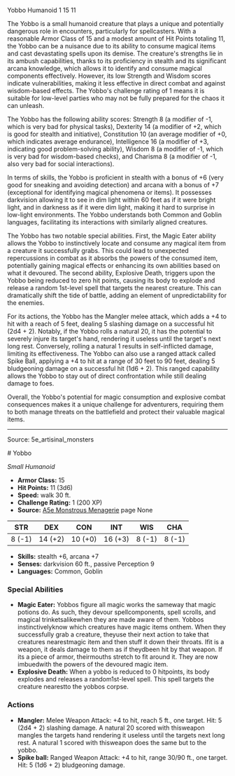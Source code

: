 <MonsterName/>Yobbo</MonsterName>
<CreatureType/>Humanoid</CreatureType>
<CR/>1</CR>
<AC/>15</AC>
<HP/>11</HP>
<summary>The Yobbo is a small humanoid creature that plays a unique and potentially dangerous role in encounters, particularly for spellcasters. With a reasonable Armor Class of 15 and a modest amount of Hit Points totaling 11, the Yobbo can be a nuisance due to its ability to consume magical items and cast devastating spells upon its demise. The creature's strengths lie in its ambush capabilities, thanks to its proficiency in stealth and its significant arcana knowledge, which allows it to identify and consume magical components effectively. However, its low Strength and Wisdom scores indicate vulnerabilities, making it less effective in direct combat and against wisdom-based effects. The Yobbo's challenge rating of 1 means it is suitable for low-level parties who may not be fully prepared for the chaos it can unleash.</summary>

<detail>

The Yobbo has the following ability scores: Strength 8 (a modifier of -1, which is very bad for physical tasks), Dexterity 14 (a modifier of +2, which is good for stealth and initiative), Constitution 10 (an average modifier of +0, which indicates average endurance), Intelligence 16 (a modifier of +3, indicating good problem-solving ability), Wisdom 8 (a modifier of -1, which is very bad for wisdom-based checks), and Charisma 8 (a modifier of -1, also very bad for social interactions). 

In terms of skills, the Yobbo is proficient in stealth with a bonus of +6 (very good for sneaking and avoiding detection) and arcana with a bonus of +7 (exceptional for identifying magical phenomena or items). It possesses darkvision allowing it to see in dim light within 60 feet as if it were bright light, and in darkness as if it were dim light, making it hard to surprise in low-light environments. The Yobbo understands both Common and Goblin languages, facilitating its interactions with similarly aligned creatures.

The Yobbo has two notable special abilities. First, the Magic Eater ability allows the Yobbo to instinctively locate and consume any magical item from a creature it successfully grabs. This could lead to unexpected repercussions in combat as it absorbs the powers of the consumed item, potentially gaining magical effects or enhancing its own abilities based on what it devoured. The second ability, Explosive Death, triggers upon the Yobbo being reduced to zero hit points, causing its body to explode and release a random 1st-level spell that targets the nearest creature. This can dramatically shift the tide of battle, adding an element of unpredictability for the enemies.

For its actions, the Yobbo has the Mangler melee attack, which adds a +4 to hit with a reach of 5 feet, dealing 5 slashing damage on a successful hit (2d4 + 2). Notably, if the Yobbo rolls a natural 20, it has the potential to severely injure its target's hand, rendering it useless until the target's next long rest. Conversely, rolling a natural 1 results in self-inflicted damage, limiting its effectiveness. The Yobbo can also use a ranged attack called Spike Ball, applying a +4 to hit at a range of 30 feet to 90 feet, dealing 5 bludgeoning damage on a successful hit (1d6 + 2). This ranged capability allows the Yobbo to stay out of direct confrontation while still dealing damage to foes. 

Overall, the Yobbo's potential for magic consumption and explosive combat consequences makes it a unique challenge for adventurers, requiring them to both manage threats on the battlefield and protect their valuable magical items.</detail>



---

Source: 5e_artisinal_monsters

<statblock>
# Yobbo

*Small* *Humanoid*

- **Armor Class:** 15
- **Hit Points:** 11 (3d6)
- **Speed:** walk 30 ft.
- **Challenge Rating:** 1 (200 XP)
- **Source:** [A5e Monstrous Menagerie](https://enpublishingrpg.com/products/level-up-monstrous-menagerie-a5e) page None

| STR | DEX | CON | INT | WIS | CHA |
| --- | --- | --- | --- | --- | --- |
| 8 (-1) | 14 (+2) | 10 (+0) | 16 (+3) | 8 (-1) | 8 (-1) |

- **Skills:** stealth +6, arcana +7
- **Senses:** darkvision 60 ft., passive Perception 9
- **Languages:** Common, Goblin

### Special Abilities

- **Magic Eater:** Yobbos figure all magic works the sameway that magic potions do. As such, they devour spellcomponents, spell scrolls, and magical trinketsalikewhen they are made aware of them. Yobbos instinctivelyknow which creatures have magic items onthem. When they successfully grab a creature, theyuse their next action to take that creatures nearestmagic item and then stuff it down their throats. Ifit is a weapon, it deals damage to them as if theydbeen hit by that weapon. If its a piece of armor, theirmouths stretch to fit around it. They are now imbuedwith the powers of the devoured magic item.
- **Explosive Death:** When a yobbo is reduced to 0 hitpoints, its body explodes and releases a random1st-level spell. This spell targets the creature nearestto the yobbos corpse.

### Actions

- **Mangler:** Melee Weapon Attack: +4 to hit, reach 5 ft., one target. Hit: 5 (2d4 + 2) slashing damage. A natural 20 scored with thisweapon mangles the targets hand rendering it useless until the targets next long rest. A natural 1 scored with thisweapon does the same  but to the yobbo.
- **Spike ball:** Ranged Weapon Attack: +4 to hit, range 30/90 ft., one target. Hit: 5 (1d6 + 2) bludgeoning damage.


</statblock>


